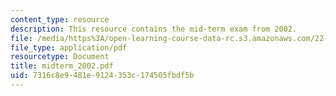 ```yaml
---
content_type: resource
description: This resource contains the mid-term exam from 2002.
file: /media/https%3A/open-learning-course-data-rc.s3.amazonaws.com/22-611j-introduction-to-plasma-physics-i-fall-2006/7316c8e9481e9124353c174505fbdf5b_midterm_2002.pdf
file_type: application/pdf
resourcetype: Document
title: midterm_2002.pdf
uid: 7316c8e9-481e-9124-353c-174505fbdf5b
---
```


